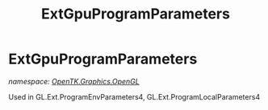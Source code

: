 ﻿---
title: ExtGpuProgramParameters
---

# ExtGpuProgramParameters
_namespace: [OpenTK.Graphics.OpenGL](N-OpenTK.Graphics.OpenGL.html)_

Used in GL.Ext.ProgramEnvParameters4, GL.Ext.ProgramLocalParameters4




